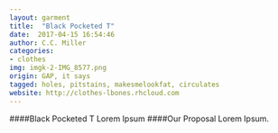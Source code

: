 ```yaml
---
layout: garment
title:  "Black Pocketed T"
date:  2017-04-15 16:54:46
author: C.C. Miller
categories:
- clothes
img: imgk-2-IMG_8577.png
origin: GAP, it says
tagged: holes, pitstains, makesmelookfat, circulates
website: http://clothes-lbones.rhcloud.com
---
```

####Black Pocketed T
Lorem Ipsum
####Our Proposal
Lorem Ipsum.